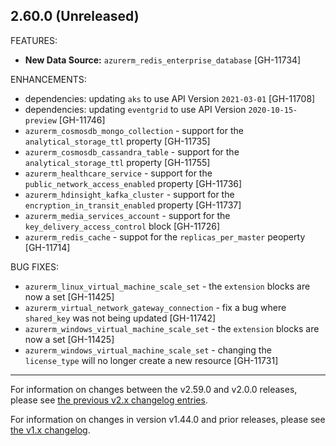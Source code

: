 ## 2.60.0 (Unreleased)

FEATURES:

* **New Data Source:** `azurerm_redis_enterprise_database` [GH-11734]

ENHANCEMENTS:

* dependencies: updating `aks` to use API Version `2021-03-01` [GH-11708]
* dependencies: updating `eventgrid` to use API Version `2020-10-15-preview` [GH-11746]
* `azurerm_cosmosdb_mongo_collection` - support for the `analytical_storage_ttl` property [GH-11735]
* `azurerm_cosmosdb_cassandra_table` - support for the `analytical_storage_ttl` property [GH-11755]
* `azurerm_healthcare_service` - support for the `public_network_access_enabled` property [GH-11736]
* `azurerm_hdinsight_kafka_cluster` - support for the `encryption_in_transit_enabled` property [GH-11737]
* `azurerm_media_services_account` - support for the `key_delivery_access_control` block [GH-11726]
* `azurerm_redis_cache` - suppot for the `replicas_per_master` peoperty [GH-11714]

BUG FIXES:

* `azurerm_linux_virtual_machine_scale_set` - the `extension` blocks are now a set [GH-11425]
* `azurerm_virtual_network_gateway_connection` - fix a bug where `shared_key` was not being updated [GH-11742]
* `azurerm_windows_virtual_machine_scale_set` - the `extension` blocks are now a set [GH-11425]
* `azurerm_windows_virtual_machine_scale_set` - changing the `license_type` will no longer create a new resource [GH-11731]

---

For information on changes between the v2.59.0 and v2.0.0 releases, please see [the previous v2.x changelog entries](https://github.com/terraform-providers/terraform-provider-azurerm/blob/master/CHANGELOG-v2.md).

For information on changes in version v1.44.0 and prior releases, please see [the v1.x changelog](https://github.com/terraform-providers/terraform-provider-azurerm/blob/master/CHANGELOG-v1.md).
